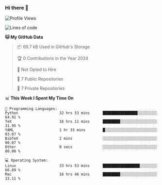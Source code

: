 ### Hi there 👋

<!--
**huayuan4396/huayuan4396** is a ✨ _special_ ✨ repository because its `README.md` (this file) appears on your GitHub profile.

Here are some ideas to get you started:

- 🔭 I’m currently working on ...
- 🌱 I’m currently learning ...
- 👯 I’m looking to collaborate on ...
- 🤔 I’m looking for help with ...
- 💬 Ask me about ...
- 📫 How to reach me: ...
- 😄 Pronouns: ...
- ⚡ Fun fact: ...
-->

<!--START_SECTION:waka-->
![Profile Views](http://img.shields.io/badge/Profile%20Views-2-blue)

![Lines of code](https://img.shields.io/badge/From%20Hello%20World%20I%27ve%20Written-5.6%20thousand%20lines%20of%20code-blue)

**🐱 My GitHub Data** 

> 📦 69.7 kB Used in GitHub's Storage 
 > 
> 🏆 0 Contributions in the Year 2024
 > 
> 🚫 Not Opted to Hire
 > 
> 📜 7 Public Repositories 
 > 
> 🔑 7 Private Repositories 
 > 
📊 **This Week I Spent My Time On** 

```text
💬 Programming Languages: 
Python                   32 hrs 53 mins      ████████████████░░░░░░░░░   64.91 % 
TeX                      16 hrs 11 mins      ████████░░░░░░░░░░░░░░░░░   31.95 % 
YAML                     1 hr 33 mins        █░░░░░░░░░░░░░░░░░░░░░░░░   03.07 % 
BibTeX                   2 mins              ░░░░░░░░░░░░░░░░░░░░░░░░░   00.07 % 
Other                    0 secs              ░░░░░░░░░░░░░░░░░░░░░░░░░   00.00 % 

💻 Operating System: 
Linux                    33 hrs 53 mins      █████████████████░░░░░░░░   66.89 % 
Mac                      16 hrs 46 mins      ████████░░░░░░░░░░░░░░░░░   33.11 % 
```


<!--END_SECTION:waka-->
